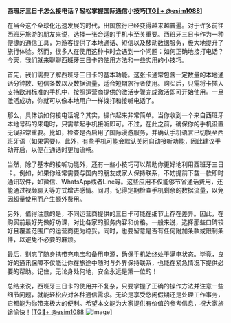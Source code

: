 **西班牙三日卡怎么接电话？轻松掌握国际通信小技巧[[TG💪+ @esim1088](https://t.me/s/esim1088)]**

在当今这个全球化迅速发展的时代，出国旅行已经变得越来越普遍。对于许多前往西班牙旅游的朋友来说，选择一张合适的手机卡至关重要。西班牙三日卡作为一种便捷的通信工具，为游客提供了本地通话、短信以及移动数据服务，极大地提升了旅行体验。然而，很多人在使用这种卡时会遇到一个问题：如何正确地接打电话？今天，我们就来聊聊西班牙三日卡的使用方法和一些实用的小技巧。

首先，我们需要了解西班牙三日卡的基本功能。这张卡通常包含一定数量的本地通话分钟数、短信条数以及数据流量，适合短期旅行者使用。购买后，只需将卡插入支持欧洲标准的手机中，按照运营商提供的激活步骤完成激活即可开始使用。一旦激活成功，你就可以像本地用户一样拨打和接听电话了。

那么，具体该如何接电话呢？其实，操作起来非常简单。当你收到一个来自西班牙本地号码的来电时，只需拿起手机接听即可。不过，在此之前，确保你的手机设置无误非常重要。比如，检查是否启用了国际漫游服务，并确认手机语言已切换至西班牙语（如果需要）。此外，有些手机可能会默认关闭自动接听功能，因此建议手动开启，以便在通话时更加流畅。

当然，除了基本的接听功能外，还有一些小技巧可以帮助你更好地利用西班牙三日卡。例如，如果你经常需要与国内的朋友或家人保持联系，不妨提前下载一款即时通讯软件，如微信、WhatsApp或者Line等。这些应用不仅能够节省通话费用，还能通过视频聊天等方式增进感情。同时，记得定期检查手机剩余的数据流量，以免因超量使用而产生额外费用。

另外，值得注意的是，不同运营商提供的三日卡可能在细节上存在差异。因此，在购买前最好先做好功课，对比各家的服务内容和价格。一般来说，选择那些口碑较好且覆盖范围广的运营商更为稳妥。同时，也要留意是否有任何附加条款或限制条件，以避免不必要的麻烦。

最后，别忘了随身携带充电宝和备用电源，确保手机始终处于满电状态。毕竟，良好的通讯保障不仅能让你在旅途中随时与外界保持联系，也能在紧急情况下提供必要的帮助。记住，无论身处何地，安全永远是第一位的！

总结来说，西班牙三日卡的使用并不复杂，只要掌握了正确的操作方法并注意一些细节问题，就能轻松应对各种通信需求。无论是享受悠闲假期还是处理工作事务，它都能为你带来极大的便利。希望本文能为大家提供有价值的参考信息，祝大家旅途愉快！[[TG💪+ @esim1088](https://t.me/s/esim1088) ![Image](https://i.postimg.cc/4NQfJmqS/Snipaste-2025-05-13-00-14-12.png)]